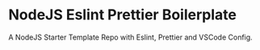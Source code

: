 # NodeJS Eslint Prettier Boilerplate

A NodeJS Starter Template Repo with Eslint, Prettier and VSCode Config.
